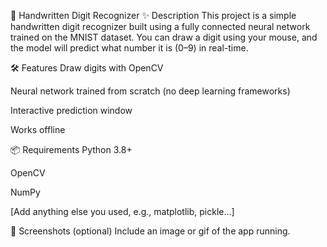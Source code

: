🧠 Handwritten Digit Recognizer
✨ Description
This project is a simple handwritten digit recognizer built using a fully connected neural network trained on the MNIST dataset. You can draw a digit using your mouse, and the model will predict what number it is (0–9) in real-time.

🛠️ Features
Draw digits with OpenCV

Neural network trained from scratch (no deep learning frameworks)

Interactive prediction window

Works offline

📦 Requirements
Python 3.8+

OpenCV

NumPy

[Add anything else you used, e.g., matplotlib, pickle...]

📸 Screenshots (optional)
Include an image or gif of the app running.
